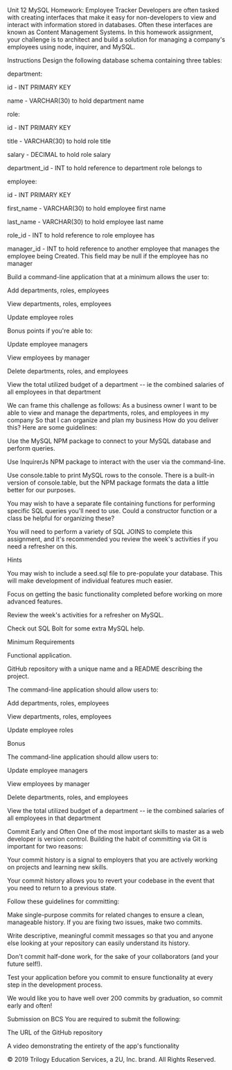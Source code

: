 Unit 12 MySQL Homework: Employee Tracker Developers are often tasked with creating interfaces that make it easy for
non-developers to view and interact with information stored in databases. Often these interfaces are known as Content
Management Systems. In this homework assignment, your challenge is to architect and build a solution for managing a
company's employees using node, inquirer, and MySQL.

Instructions Design the following database schema containing three tables:

department:

id - INT PRIMARY KEY

name - VARCHAR(30) to hold department name

role:

id - INT PRIMARY KEY

title - VARCHAR(30) to hold role title

salary - DECIMAL to hold role salary

department_id - INT to hold reference to department role belongs to

employee:

id - INT PRIMARY KEY

first_name - VARCHAR(30) to hold employee first name

last_name - VARCHAR(30) to hold employee last name

role_id - INT to hold reference to role employee has

manager_id - INT to hold reference to another employee that manages the employee being Created. This field may be null
if the employee has no manager

Build a command-line application that at a minimum allows the user to:

Add departments, roles, employees

View departments, roles, employees

Update employee roles

Bonus points if you're able to:

Update employee managers

View employees by manager

Delete departments, roles, and employees

View the total utilized budget of a department -- ie the combined salaries of all employees in that department

We can frame this challenge as follows: As a business owner I want to be able to view and manage the departments, roles,
and employees in my company So that I can organize and plan my business How do you deliver this? Here are some
guidelines:

Use the MySQL NPM package to connect to your MySQL database and perform queries.

Use InquirerJs NPM package to interact with the user via the command-line.

Use console.table to print MySQL rows to the console. There is a built-in version of console.table, but the NPM package
formats the data a little better for our purposes.

You may wish to have a separate file containing functions for performing specific SQL queries you'll need to use. Could
a constructor function or a class be helpful for organizing these?

You will need to perform a variety of SQL JOINS to complete this assignment, and it's recommended you review the week's
activities if you need a refresher on this.

Hints

You may wish to include a seed.sql file to pre-populate your database. This will make development of individual features
much easier.

Focus on getting the basic functionality completed before working on more advanced features.

Review the week's activities for a refresher on MySQL.

Check out SQL Bolt for some extra MySQL help.

Minimum Requirements

Functional application.

GitHub repository with a unique name and a README describing the project.

The command-line application should allow users to:

Add departments, roles, employees

View departments, roles, employees

Update employee roles

Bonus

The command-line application should allow users to:

Update employee managers

View employees by manager

Delete departments, roles, and employees

View the total utilized budget of a department -- ie the combined salaries of all employees in that department

Commit Early and Often One of the most important skills to master as a web developer is version control. Building the
habit of committing via Git is important for two reasons:

Your commit history is a signal to employers that you are actively working on projects and learning new skills.

Your commit history allows you to revert your codebase in the event that you need to return to a previous state.

Follow these guidelines for committing:

Make single-purpose commits for related changes to ensure a clean, manageable history. If you are fixing two issues,
make two commits.

Write descriptive, meaningful commit messages so that you and anyone else looking at your repository can easily
understand its history.

Don't commit half-done work, for the sake of your collaborators (and your future self!).

Test your application before you commit to ensure functionality at every step in the development process.

We would like you to have well over 200 commits by graduation, so commit early and often!

Submission on BCS You are required to submit the following:

The URL of the GitHub repository

A video demonstrating the entirety of the app's functionality

© 2019 Trilogy Education Services, a 2U, Inc. brand. All Rights Reserved.
